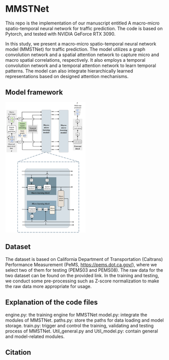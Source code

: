 # MMSTNet
This repo is the implementation of our manuscript entitled A macro-micro spatio-temporal neural network for traffic prediction. The code is based on Pytorch, and tested with NVIDIA GeForce RTX 3090.

In this study, we present a macro-micro spatio-temporal neural network model (MMSTNet) for traffic prediction. The model utilizes a graph convolution network and a spatial attention network to capture micro and macro spatial correlations, respectively. It also employs a temporal convolution network and a temporal attention network to learn temporal patterns. The model can also integrate hierarchically learned representations based on designed attention mechanisms.

## Model framework
<img src = "images/model framework1.png" width="50%">

## Dataset
The dataset is based on California Department of Transportation (Caltrans) Performance Measurement (PeMS, https://pems.dot.ca.gov/), where we select two of them for testing (PEMS03 and PEMS08). The raw data for the two dataset can be found on the provided link. In the training and testing, we conduct some pre-processing such as Z-score normalization to make the raw data more appropriate for usage.

## Explanation of the code files
engine.py: the training engine for MMSTNet
model.py: integrate the modules of MMSTNet.
paths.py: store the paths for data loading and model storage.
train.py: trigger and control the training, validating and testing process of MMSTNet.
Util_general.py and Util_model.py: contain general and model-related modules.

## Citation
